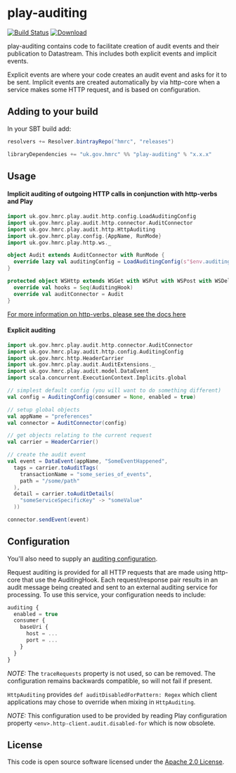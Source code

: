 # play-auditing

[![Build Status](https://travis-ci.org/hmrc/play-auditing.svg?branch=master)](https://travis-ci.org/hmrc/play-auditing) [ ![Download](https://api.bintray.com/packages/hmrc/releases/play-auditing/images/download.svg) ](https://bintray.com/hmrc/releases/play-auditing/_latestVersion)

play-auditing contains code to facilitate creation of audit events and their publication to Datastream. This includes both explicit events and implicit events.

Explicit events are where your code creates an audit event and asks for it to be sent. Implicit events are created automatically by via http-core when a service makes some HTTP request, and is based on configuration.

## Adding to your build

In your SBT build add:

```scala
resolvers += Resolver.bintrayRepo("hmrc", "releases")

libraryDependencies += "uk.gov.hmrc" %% "play-auditing" % "x.x.x"
```

## Usage

#### Implicit auditing of outgoing HTTP calls in conjunction with http-verbs and Play

```scala
import uk.gov.hmrc.play.audit.http.config.LoadAuditingConfig
import uk.gov.hmrc.play.audit.http.connector.AuditConnector
import uk.gov.hmrc.play.audit.http.HttpAuditing
import uk.gov.hmrc.play.config.{AppName, RunMode}
import uk.gov.hmrc.play.http.ws._

object Audit extends AuditConnector with RunMode {
  override lazy val auditingConfig = LoadAuditingConfig(s"$env.auditing")
}

protected object WSHttp extends WSGet with WSPut with WSPost with WSDelete with WSPatch with AppName with RunMode with HttpAuditing {
  override val hooks = Seq(AuditingHook)
  override val auditConnector = Audit
}
```

[For more information on http-verbs, please see the docs here](http://github.com/hmrc/http-verbs)

#### Explicit auditing
```scala
import uk.gov.hmrc.play.audit.http.connector.AuditConnector
import uk.gov.hmrc.play.audit.http.config.AuditingConfig
import uk.gov.hmrc.http.HeaderCarrier
import uk.gov.hmrc.play.audit.AuditExtensions._
import uk.gov.hmrc.play.audit.model.DataEvent
import scala.concurrent.ExecutionContext.Implicits.global

// simplest default config (you will want to do something different)
val config = AuditingConfig(consumer = None, enabled = true)

// setup global objects
val appName = "preferences"
val connector = AuditConnector(config)

// get objects relating to the current request
val carrier = HeaderCarrier()

// create the audit event
val event = DataEvent(appName, "SomeEventHappened",
  tags = carrier.toAuditTags(
    transactionName = "some_series_of_events",
    path = "/some/path"
  ),
  detail = carrier.toAuditDetails(
    "someServiceSpecificKey" -> "someValue"
  ))

connector.sendEvent(event)
```

## Configuration

You'll also need to supply an [auditing configuration](#configuration).

Request auditing is provided for all HTTP requests that are made using http-core that use the AuditingHook. Each request/response pair results in an audit message being created and sent to an external auditing service for processing.  To use this service, your configuration needs to include:

```javascript
auditing {
  enabled = true
  consumer {
    baseUri {
      host = ...
      port = ...
    }
  }
}
```

_NOTE:_ The ```traceRequests``` property is not used, so can be removed. The configuration remains backwards compatible, so will not fail if present.

```HttpAuditing``` provides ```def auditDisabledForPattern: Regex``` which client applications may chose to override when mixing in ```HttpAuditing```.

_NOTE:_ This configuration used to be provided by reading Play configuration property ```<env>.http-client.audit.disabled-for``` which is now obsolete.

## License ##

This code is open source software licensed under the [Apache 2.0 License]("http://www.apache.org/licenses/LICENSE-2.0.html").

    